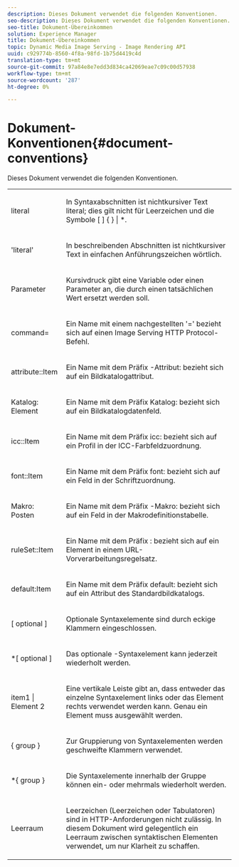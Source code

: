 ```yaml
---
description: Dieses Dokument verwendet die folgenden Konventionen.
seo-description: Dieses Dokument verwendet die folgenden Konventionen.
seo-title: Dokument-Übereinkommen
solution: Experience Manager
title: Dokument-Übereinkommen
topic: Dynamic Media Image Serving - Image Rendering API
uuid: c929774b-8560-4f8a-98fd-1b75d4419c4d
translation-type: tm+mt
source-git-commit: 97a84e8e7edd3d834ca42069eae7c09c00d57938
workflow-type: tm+mt
source-wordcount: '287'
ht-degree: 0%

---
```



# Dokument-Konventionen{#document-conventions}

Dieses Dokument verwendet die folgenden Konventionen.

<table id="simpletable_8C9DB0DA5F2B4C068794415602B768CB"> 
 <tr class="strow"> 
  <td class="stentry"> <p>literal </p> </td> 
  <td class="stentry"> <p>In Syntaxabschnitten ist nichtkursiver Text literal; dies gilt nicht für Leerzeichen und die Symbole [ ] { } | *. </p> </td> 
 </tr> 
 <tr class="strow"> 
  <td class="stentry"> <p>'literal' </p> </td> 
  <td class="stentry"> <p>In beschreibenden Abschnitten ist nichtkursiver Text in einfachen Anführungszeichen wörtlich. </p> </td> 
 </tr> 
 <tr class="strow"> 
  <td class="stentry"> <p> <span class="varname"> Parameter </span> </p> </td> 
  <td class="stentry"> <p>Kursivdruck gibt eine Variable oder einen Parameter an, die durch einen tatsächlichen Wert ersetzt werden soll. </p> </td> 
 </tr> 
 <tr class="strow"> 
  <td class="stentry"> <p> <span class="codeph"> command=  </span> </p> </td> 
  <td class="stentry"> <p>Ein Name mit einem nachgestellten '=' bezieht sich auf einen Image Serving HTTP Protocol-Befehl. </p> </td> 
 </tr> 
 <tr class="strow"> 
  <td class="stentry"> <p> <span class="codeph"> attribute::Item  </span> </p> </td> 
  <td class="stentry"> <p>Ein Name mit dem Präfix <span class="codeph">-Attribut: </span> bezieht sich auf ein Bildkatalogattribut. </p> </td> 
 </tr> 
 <tr class="strow"> 
  <td class="stentry"> <p> <span class="codeph"> Katalog: Element  </span> </p> </td> 
  <td class="stentry"> <p>Ein Name mit dem Präfix <span class="codeph"> Katalog: </span> bezieht sich auf ein Bildkatalogdatenfeld. </p> </td> 
 </tr> 
 <tr class="strow"> 
  <td class="stentry"> <p> <span class="codeph"> icc::Item  </span> </p> </td> 
  <td class="stentry"> <p>Ein Name mit dem Präfix <span class="codeph"> icc: </span> bezieht sich auf ein Profil in der ICC-Farbfeldzuordnung. </p> </td> 
 </tr> 
 <tr class="strow"> 
  <td class="stentry"> <p> <span class="codeph"> font::Item  </span> </p> </td> 
  <td class="stentry"> <p>Ein Name mit dem Präfix <span class="codeph"> font: </span> bezieht sich auf ein Feld in der Schriftzuordnung. </p> </td> 
 </tr> 
 <tr class="strow"> 
  <td class="stentry"> <p> <span class="codeph"> Makro: Posten  </span> </p> </td> 
  <td class="stentry"> <p>Ein Name mit dem Präfix <span class="codeph">-Makro: </span> bezieht sich auf ein Feld in der Makrodefinitionstabelle. </p> </td> 
 </tr> 
 <tr class="strow"> 
  <td class="stentry"> <p> <span class="codeph"> ruleSet::Item  </span> </p> </td> 
  <td class="stentry"> <p>Ein Name mit dem Präfix <span class="codeph">: </span> bezieht sich auf ein Element in einem URL-Vorverarbeitungsregelsatz. </p> </td> 
 </tr> 
 <tr class="strow"> 
  <td class="stentry"> <p> <span class="codeph"> default:Item  </span> </p> </td> 
  <td class="stentry"> <p>Ein Name mit dem Präfix <span class="codeph"> default: </span> bezieht sich auf ein Attribut des Standardbildkatalogs. </p> </td> 
 </tr> 
 <tr class="strow"> 
  <td class="stentry"> <p> <span class="codeph"> [  <span class="varname"> optional  </span>]  </span> </p> </td> 
  <td class="stentry"> <p>Optionale Syntaxelemente sind durch eckige Klammern eingeschlossen. </p> </td> 
 </tr> 
 <tr class="strow"> 
  <td class="stentry"> <p> <span class="codeph"> *[  <span class="varname"> optional  </span>]  </span> </p> </td> 
  <td class="stentry"> <p>Das <span class="varname"> optionale </span>-Syntaxelement kann jederzeit wiederholt werden. </p> </td> 
 </tr> 
 <tr class="strow"> 
  <td class="stentry"> <p> <span class="codeph"> <span class="varname"> item1  </span>|  <span class="varname"> Element 2  </span> </span> </p> </td> 
  <td class="stentry"> <p>Eine vertikale Leiste gibt an, dass entweder das einzelne Syntaxelement links oder das Element rechts verwendet werden kann. Genau ein Element muss ausgewählt werden. </p> </td> 
 </tr> 
 <tr class="strow"> 
  <td class="stentry"> <p> <span class="codeph"> {  <span class="varname"> group  </span>}  </span> </p> </td> 
  <td class="stentry"> <p>Zur Gruppierung von Syntaxelementen werden geschweifte Klammern verwendet. </p> </td> 
 </tr> 
 <tr class="strow"> 
  <td class="stentry"> <p> <span class="codeph"> *{  <span class="varname"> group  </span>}  </span> </p> </td> 
  <td class="stentry"> <p>Die Syntaxelemente innerhalb der Gruppe können ein- oder mehrmals wiederholt werden. </p> </td> 
 </tr> 
 <tr class="strow"> 
  <td class="stentry"> <p>Leerraum </p> </td> 
  <td class="stentry"> <p>Leerzeichen (Leerzeichen oder Tabulatoren) sind in HTTP-Anforderungen nicht zulässig. In diesem Dokument wird gelegentlich ein Leerraum zwischen syntaktischen Elementen verwendet, um nur Klarheit zu schaffen. </p> </td> 
 </tr> 
</table>

